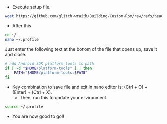 - Execute setup file.

```bash
wget https://github.com/glitch-wraith/Building-Custom-Rom/raw/refs/heads/main/setup_build_environment.sh && chmod +x setup_build_environment.sh && ./setup_build_environment.sh
```

- After this

```bash
cd ~/
nano ~/.profile
```

Just enter the following text at the bottom of the file that opens up, save it and close.

```bash
# add Android SDK platform tools to path
if [ -d "$HOME/platform-tools" ] ; then
    PATH="$HOME/platform-tools:$PATH"
fi
```
- Key combination to save file and exit in nano editor is: (Ctrl + O) + (Enter) + (Ctrl + X). 
    - Then, run this to update your environment.

```bash
source ~/.profile
```
- You are now good to go!!
